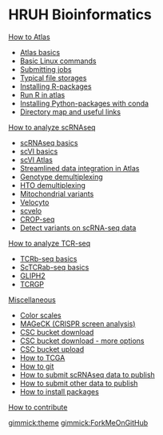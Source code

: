 # HRUH Bioinformatics

[How to Atlas]()

* [Atlas basics](atlas.md)
* [Basic Linux commands](Basic_linux_commands.md)
* [Submitting jobs](submit_job.md)
* [Typical file storages](file_storages.md)
* [Installing R-packages](rpackages.md)
* [Run R in atlas](run_r_in_atlas.md)
* [Installing Python-packages with conda](conda.md)
* [Directory map and useful links](directory_map.md)

[How to analyze scRNAseq]()

* [scRNAseq basics](scRNAseq.md)
* [scVI basics](scvi.md)
* [scVI Atlas](scvi_atlas.md)
* [Streamlined data integration in Atlas](seurat_v5_atlas.md)
* [Genotype demultiplexing](genotype_demultiplex.md)
* [HTO demultiplexing](hto_demultiplexing.md)
* [Mitochondrial variants](genotype_demultiplex.md)
* [Velocyto](velocyto.md)
* [scvelo](run_scvelo_cropseq_2023.html)
* [CROP-seq](cropseq.md)
* [Detect variants on scRNA-seq data](detect_variants.md)

[How to analyze TCR-seq]()

* [TCRb-seq basics](tcrseq_basics.md)
* [ScTCRab-seq basics](scTCRabseq.md)
* [GLIPH2](gliph.md)
* [TCRGP](tcrgp.md)

[Miscellaneous]()

* [Color scales](color_scales.md)
* [MAGeCK (CRISPR screen analysis)](mageck.md)
* [CSC bucket download](csc_bucket.md)
* [CSC bucket download - more options](csc_bucket_more_options.md)
* [CSC bucket upload](CSC_bucket_upload.md)
* [How to TCGA](TCGA_data.md)
* [How to git](git.md)
* [How to submit scRNAseq data to publish](publish_seq_data.md)
* [How to submit other data to publish](submit_data.md)
* [How to install packages](HRUH_clusters.md)

[How to contribute](contribute.md)

[gimmick:theme](bootstrap)
[gimmick:ForkMeOnGitHub](https://github.com/janihuuh/hruh_webpage)
